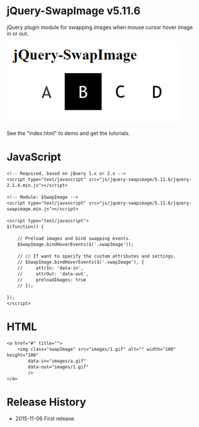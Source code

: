 # jQuery-SwapImage v5.11.6
jQuery plugin module for swapping images when mouse cursor hover image in or out.

<img src="https://raw.githubusercontent.com/tomexou/jQuery-SwapImage/master/screenshot.gif" />

See the "index.html" to demo and get the tutorials.


# JavaScript

    <!-- Required, based on jQuery 1.x or 2.x -->
    <script type="text/javascript" src="js/jquery-swapimage/5.11.6/jquery-2.1.4.min.js"></script>

    <!-- Module: $SwapImage -->
    <script type="text/javascript" src="js/jquery-swapimage/5.11.6/jquery-swapimage.min.js"></script>
    
    <script type="text/javascript">
    $(function() {

        // Preload images and bind swapping events.
        $SwapImage.bindHoverEvents($('.swapImage'));

        // // If want to specify the custom attributes and settings.
        // $SwapImage.bindHoverEvents($('.swapImage'), { 
        //     attrIn: 'data-in', 
        //     attrOut: 'data-out', 
        //     preloadImages: true 
        // });

    });
    </script>
    

# HTML

    <a href="#" title="">
        <img class="swapImage" src="images/1.gif" alt="" width="100" height="100" 
            data-in="images/a.gif" 
            data-out="images/1.gif" 
            />
    </a>


# Release History
* 2015-11-06 First release.

